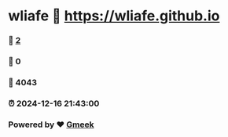 # wliafe :link: https://wliafe.github.io 
### :page_facing_up: [2](https://wliafe.github.io/tag.html) 
### :speech_balloon: 0 
### :hibiscus: 4043 
### :alarm_clock: 2024-12-16 21:43:00 
### Powered by :heart: [Gmeek](https://github.com/Meekdai/Gmeek)
